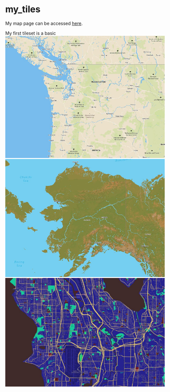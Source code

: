 # my_tiles

My map page can be accessed [here](https://z1675605.github.io/my_tiles/).

My first tileset is a basic 
![First tileset](/img/1.JPG)
![Second tileset](/img/2.JPG)
![Third tileset](/img/3.JPG)
